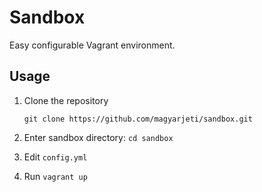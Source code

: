 Sandbox
=======

Easy configurable Vagrant environment.

## Usage

1. Clone the repository
   
   ```
   git clone https://github.com/magyarjeti/sandbox.git
   ```
2. Enter sandbox directory: ```cd sandbox```
3. Edit ```config.yml```
4. Run ```vagrant up```
